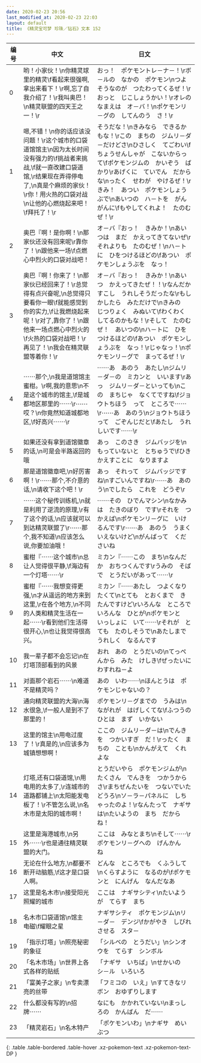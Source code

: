```yaml
---
date: 2020-02-23 20:56
last_modified_at: 2020-02-23 22:03
layout: default
title: 《精灵宝可梦 珍珠／钻石》文本 152
---
```

| 编号 | 中文 | 日文 |
| ---- | ---- | ---- |
| 0 | 哟！小家伙！\n你精灵球里的精灵\f看起来很强啊,拿出来看下！\r啊,忘了自我介绍了！\r我叫奥巴！\n精灵联盟的四天王之一！\r | おっ！　ポケモントレ－ナ－！\rボ－ルの　なかの　ポケモン\nつよそうなのが　つたわってくるぜ！\rおっと　じこしょうかい！\rオレの　なまえは　オ－バ！\nポケモンリ－グの　してんのう　さ！\r |
| 1 | 嗯,不错！\n你的话应该没问题！\r这个城市的口袋道馆馆主\n因为太长时间没有强力的\f挑战者来挑战,\f就一直改建口袋道馆,\r结果现在弄得停电了,\n真是个麻烦的家伙！\r你！用火热的口袋对战\n让他的心燃烧起来吧！\f拜托了！\r | そうだな！\nきみなら　できるかもな！\rこの　まちの　ジムリ－ダ－だけどさ\nひさしく　てごわい\fちょうせんしゃが　こないからって\fポケモンジムの　かいぞう　ばかり\rあげくに　ていでん　だからな\nったく　せわが　やけるぜ！\rきみ！　あつい　ポケモンしょうぶで\nあいつの　ハ－トを　がんがんに\fもやしてくれよ！　たのむぜ！\r　 |
| 2 | 奥巴『啊！是你啊！\n那家伙还没有回来呢\r靠你了！\n跟他来一场\f点燃心中烈火的口袋对战吧！ | オ－バ『おっ！　きみか！\nあいつは　まだ　かえってきてないぜ\rそれよりも　たのむぜ！\nハ－トに　ひをつけるほどの\fあつい　ポケモンしょうぶを　なっ！ |
| 3 | 奥巴『啊！你来了！\n那家伙已经回来了！\r总觉得有点兴奋呢,\n总觉得只要看你一眼\f就能感觉到你的实力,\f让我燃烧起来呢！\r对了,靠你了！\n跟他来一场点燃心中烈火的\f火热的口袋对战吧！\r再见了！\n我会在精灵联盟等着你！\r | オ－バ『おっ！　きみか！\nあいつ　かえってきたぜ！！\rなんだか　すこし　うれしそうだったな\rもしかしたら　みただけで\nきみの　じつりょく　みぬいて\fわくわく　してるのかもな！\rそして　たのむぜ！　あいつの\nハ－トに　ひをつけるほどの\fあつい　ポケモンしょうぶを　なっ！\rじゃなっ！\nポケモンリ－グで　まってるぜ！\r |
| 4 | ⋯⋯那个,\n我是道馆馆主蜜柑。\r啊,我的意思\n不是这个城市的馆主,\f是城都地区那里的⋯⋯\r⋯⋯哎？\n你竟然知道城都地区,\f好高兴⋯⋯\r | ⋯⋯あ　あのう　あたし\nジムリ－ダ－の　ミカンと　いいます\rあっ　ジムリ－ダ－といっても\nこの　まちじゃ　なくてですね\fジョウトちほう　って　ところで⋯⋯\r⋯⋯あ　あのう\nジョウトちほう　って　ごぞんじだと\fあたし　うれしいです⋯⋯\r |
| 5 | 如果还没有拿到道馆徽章的话,\n可是会半路返回的哦 | あっ　このさき　ジムバッジを\nもっていないと　とちゅうで\fひきかえすことに　なりますよ |
| 6 | 那是道馆徽章吧,\n好厉害啊！\r⋯⋯那个,不介意的话,\n请收下这个吧！\r | あっ　それって　ジムバッジですね\nすごいんですね\r⋯⋯あ　あのう\nでしたら　これを　どうぞ\r |
| 7 | ⋯⋯这个秘传训练机,\n就是利用了逆流的原理,\r有了这个的话,\n应该就可以到达精灵联盟了\r⋯⋯那个,我不知道\n应该怎么说,你要加油哦！ | ⋯⋯その　ひでんマシン\nなかみは　たきのぼり　です\rそれを　つかえば\nポケモンリ－グに　いけるんです\r⋯⋯あ　あのう　うまく　いえないけど\nがんばって　くださいね |
| 8 | 蜜柑『⋯⋯这个城市\n总让人觉得很平静,\f海边有一个灯塔⋯⋯\r | ミカン『⋯⋯この　まち\nなんだか　おちつくんです\rうみの　そばで　とうだいがあって⋯⋯\r |
| 9 | 蜜柑『⋯⋯我想变得更强,\n才从遥远的地方来到这里,\r在各个地方,\n不同的人类和精灵生活在一起⋯⋯\r看到他们生活得很开心,\n也让我觉得很高兴。 | ミカン『⋯⋯あたし　つよくなりたくて\nとても　とおくまで　きたんですけど\rいろんな　ところで　いろんな　ひとが\nポケモンと　いっしょに　いて⋯⋯\rそれが　とても　たのしそうで\nあたしまで　うれしく　なるんです |
| 10 | 我一辈子都不会忘记\n在灯塔顶部看到的风景 | おれ　あの　とうだいの\nてっぺんから　みた　けしき\fぜったいに　わすれね－よ |
| 11 | 对面那个岩石⋯⋯\n难道不是精灵吗？ | あの　いわ⋯⋯\nほんとうは　ポケモンじゃないの？ |
| 12 | 通向精灵联盟的大海\n海水很急,\f一般人是到不了那里的！ | ポケモンリ－グまでの　うみは\nながれが　はげしくてな\fふつうの　ひとは　まず　いかない |
| 13 | 这里的馆主\n用电过度了！\r真是的,\n应该多为城镇想想啊！ | ここの　ジムリ－ダ－は\nでんきを　つかいすぎ　だ！\rったく　まちの　ことも\nかんがえて　くれよな |
| 14 | 灯塔,还有口袋道馆,\n用电用的太多了,\r连城市的道路都铺上\n太阳能发电板了！\r不管怎么说,\n名木市是太阳的城市啊！ | とうだいやら　ポケモンジムが\nたくさん　でんきを　つかうからさ\rまちぜんたいを　つないでいた　どうろ\nソ－ラ－パネルに　しちゃったのよ！\rなんたって　ナギサは\nたいようの　まち　だからね！ |
| 15 | 这里是海港城市,\n另外⋯⋯\r也是通往精灵联盟的大门。 | ここは　みなとまち\nそして⋯⋯\rポケモンリ－グへの　げんかん　ね |
| 16 | 无论在什么地方,\n都要不断开动脑筋,\f这才是口袋人啊。 | どんな　ところでも　くふうして\nくらすように　なるのが\fポケモンと　にんげん　なんだなあ |
| 17 | 这里是名木市\n接受阳光照耀的城市 | ここは　ナギサシティ\nたいようが　てらす　まち |
| 18 | 名木市口袋道馆\n馆主　电磁\f耀眼之星 | ナギサシティ　ポケモンジム\nリ－ダ－　デンジ\fかがやき　しびれさせる　スタ－ |
| 19 | 「指示灯塔」\n照亮秘密的象征 | 「シルベの　とうだい」\nシンオウを　てらす　シンボル |
| 20 | 「名木市场」\n世界上各式各样的贴纸 | 「ナギサ　いちば」\nせかいの　シ－ル　いろいろ |
| 21 | 「富美子之家」\n专卖漂亮的丝带 | 「フミコの　いえ」\nすてきなリボン　おゆずりします |
| 22 | 什么都没有写的\n招牌⋯⋯ | なにも　かかれていない\nまっしろの　かんばん　だ⋯⋯ |
| 23 | 「精灵岩石」\n名木特产 | 「ポケモンいわ」\nナギサ　めいぶつ |
{: .table .table-bordered .table-hover .xz-pokemon-text .xz-pokemon-text-DP }